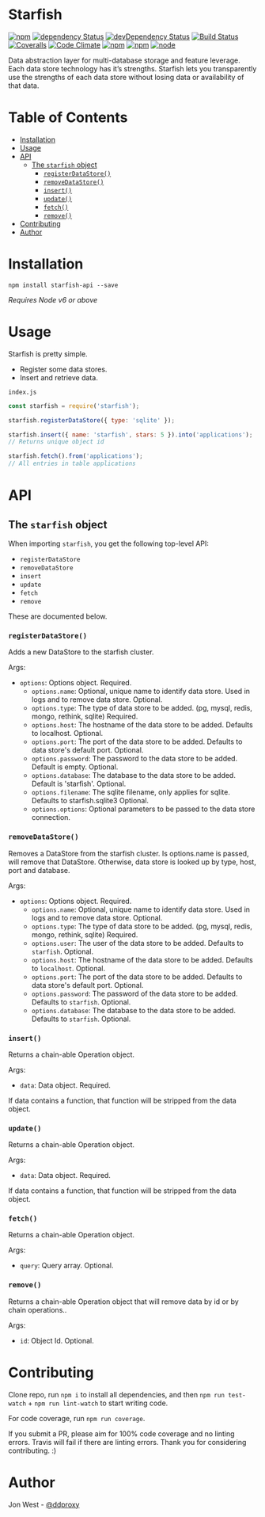 # Starfish

[![npm](https://img.shields.io/npm/v/starfish-api.svg?maxAge=1000)](https://www.npmjs.com/package/starfish-api)
[![dependency Status](https://img.shields.io/david/ddproxy/starfish-api.svg?maxAge=1000)](https://david-dm.org/ddproxy/starfish-api)
[![devDependency Status](https://img.shields.io/david/dev/ddproxy/starfish-api.svg?maxAge=1000)](https://david-dm.org/ddproxy/starfish-api)
[![Build Status](https://img.shields.io/travis/ddproxy/starfish-api.svg?maxAge=1000)](https://travis-ci.org/ddproxy/starfish-api)
[![Coveralls](https://img.shields.io/coveralls/ddproxy/starfish-api.svg?maxAge=1000)](https://coveralls.io/github/ddproxy/starfish-api)
[![Code Climate](https://img.shields.io/codeclimate/github/ddproxy/starfish-api.svg?maxAge=1000)](https://codeclimate.com/github/ddproxy/starfish-api)
[![npm](https://img.shields.io/npm/dt/starfish-api.svg?maxAge=1000)](https://www.npmjs.com/package/starfish-api)
[![npm](https://img.shields.io/npm/l/starfish-api.svg?maxAge=1000)](https://github.com/ddproxy/starfish-api/blob/master/LICENSE.md)
[![node](https://img.shields.io/node/v/starfish-api.svg?maxAge=1000)](https://www.npmjs.com/package/starfish-api)

Data abstraction layer for multi-database storage and feature leverage. Each data store technology has it’s strengths. Starfish lets you transparently use the strengths of each data store without losing data or availability of that data. 

# Table of Contents

* [Installation](#installation)
* [Usage](#usage)
* [API](#api)
  - [The `starfish` object](#the-starfish-object)
    * [`registerDataStore()`](#registerDataStore)
    * [`removeDataStore()`](#removeDataStore)
    * [`insert()`](#inesrt)
    * [`update()`](#update)
    * [`fetch()`](#fetch)
    * [`remove()`](#remove)
* [Contributing](#contributing)
* [Author](#author)

# Installation

```
npm install starfish-api --save
```

*Requires Node v6 or above*

# Usage

Starfish is pretty simple.

* Register some data stores.
* Insert and retrieve data.

`index.js`

```javascript
const starfish = require('starfish');

starfish.registerDataStore({ type: 'sqlite' });

starfish.insert({ name: 'starfish', stars: 5 }).into('applications');
// Returns unique object id

starfish.fetch().from('applications');
// All entries in table applications
```

# API

## The `starfish` object

When importing `starfish`, you get the following top-level API:

* `registerDataStore`
* `removeDataStore`
* `insert`
* `update`
* `fetch`
* `remove`

These are documented below.

### `registerDataStore()`

Adds a new DataStore to the starfish cluster.

Args:

* `options`: Options object. Required.
  - `options.name`: Optional, unique name to identify data store. Used in logs and to remove data store. Optional.
  - `options.type`: The type of data store to be added. (pg, mysql, redis, mongo, rethink, sqlite) Required.
  - `options.host`: The hostname of the data store to be added. Defaults to localhost. Optional.
  - `options.port`: The port of the data store to be added. Defaults to data store's default port. Optional.
  - `options.password`: The password to the data store to be added. Default is empty. Optional.
  - `options.database`: The database to the data store to be added. Default is 'starfish'. Optional.
  - `options.filename`: The sqlite filename, only applies for sqlite. Defaults to starfish.sqlite3 Optional.
  - `options.options`: Optional parameters to be passed to the data store connection.

### `removeDataStore()`

Removes a DataStore from the starfish cluster. Is options.name is passed, will remove that DataStore. Otherwise, data store is looked up by type, host, port and database.

Args:

* `options`: Options object. Required.
  - `options.name`: Optional, unique name to identify data store. Used in logs and to remove data store. Optional.
  - `options.type`: The type of data store to be added. (pg, mysql, redis, mongo, rethink, sqlite) Required.
  - `options.user`: The user of the data store to be added. Defaults to `starfish`. Optional.
  - `options.host`: The hostname of the data store to be added. Defaults to `localhost`. Optional.
  - `options.port`: The port of the data store to be added. Defaults to data store's default port. Optional.
  - `options.password`: The password of the data store to be added. Defaults to `starfish`. Optional.
  - `options.database`: The database to the data store to be added. Defaults to `starfish`. Optional.

### `insert()`

Returns a chain-able Operation object.

Args:

* `data`: Data object. Required.

If data contains a function, that function will be stripped from the data object.

### `update()`

Returns a chain-able Operation object.

Args:

* `data`: Data object. Required.

If data contains a function, that function will be stripped from the data object.

### `fetch()`

Returns a chain-able Operation object.

Args:

* `query`: Query array. Optional.

### `remove()`

Returns a chain-able Operation object that will remove data by id or by chain operations..

Args:

* `id`: Object Id. Optional.

# Contributing

Clone repo, run `npm i` to install all dependencies, and then `npm run test-watch` + `npm run lint-watch` to start writing code.

For code coverage, run `npm run coverage`.

If you submit a PR, please aim for 100% code coverage and no linting errors.
Travis will fail if there are linting errors. Thank you for considering contributing. :)

# Author

Jon West - [@ddproxy](https://twitter.com/ddproxy)